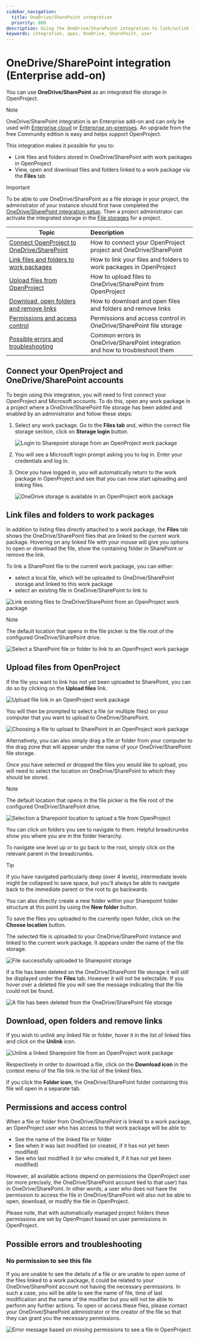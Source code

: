 ```yaml
---
sidebar_navigation:
  title: OneDrive/SharePoint integration
  priority: 800
description: Using the OneDrive/SharePoint integration to link/unlink files and folders to work packages, viewing and downloading files
keywords: integration, apps, OneDrive, SharePoint, user
---
```


# OneDrive/SharePoint integration (Enterprise add-on)

You can use **OneDrive/SharePoint** as an integrated file storage in OpenProject.

> [!NOTE]
> OneDrive/SharePoint integration is an Enterprise add-on and can only be used with [Enterprise cloud](../../../enterprise-guide/enterprise-cloud-guide/) or [Enterprise on-premises](../../../enterprise-guide/enterprise-on-premises-guide/). An upgrade from the free Community edition is easy and helps support OpenProject.

This integration makes it possible for you to:

- Link files and folders stored in OneDrive/SharePoint with work packages in OpenProject
- View, open and download files and folders linked to a work package via the **Files** tab

> [!IMPORTANT]
> To be able to use OneDrive/SharePoint as a file storage in your project, the administrator of your instance should first have completed the [OneDrive/SharePoint integration setup](../../../system-admin-guide/integrations/one-drive). Then a project administrator can activate the integrated storage in the [File storages](../../projects/project-settings/files/) for a project.

| Topic                                                        | Description                                                  |
| ------------------------------------------------------------ | :----------------------------------------------------------- |
| [Connect OpenProject to OneDrive/SharePoint](#connect-your-openproject-and-onedrivesharepoint-accounts) | How to connect your OpenProject project and OneDrive/SharePoint |
| [Link files and folders to work packages](#link-files-and-folders-to-work-packages) | How to link your files and folders to work packages in OpenProject |
| [Upload files from OpenProject](#upload-files-from-openproject) | How to upload files to OneDrive/SharePoint from OpenProject  |
| [Download, open folders and remove links](#download-open-folders-and-remove-links) | How to download and open files and folders and remove links  |
| [Permissions and access control](#permissions-and-access-control) | Permissions and access control in OneDrive/SharePoint file storage |
| [Possible errors and troubleshooting](#possible-errors-and-troubleshooting) | Common errors in OneDrive/SharePoint integration and how to troubleshoot them |

## Connect your OpenProject and OneDrive/SharePoint accounts

To begin using this integration, you will need to first connect your OpenProject and Microsoft accounts. To do this, open any work package in a project where a OneDrive/SharePoint file storage has been added and enabled by an administrator and follow these steps:

1. Select any work package. Go to the **Files tab** and, within the correct file storage section, click on **Storage login** button.

   ![Login to Sharepoint storage from an OpenProject work package](openproject_onedrive_login_to_storage.png)

2. You will see a Microsoft login prompt asking you to log in. Enter your credentials and log in.
3. Once you have logged in, you will automatically return to the work package in OpenProject and see that you can now start uploading and linking files.

   ![OneDrive storage is available in an OpenProject work package](openproject_onedrive_available.png)

## Link files and folders to work packages

In addition to listing files directly attached to a work package, the **Files** tab shows the OneDrive/SharePoint files that are linked to the current work package. Hovering on any linked file with your mouse will give you options to open or download the file, show the containing folder in SharePoint or remove the link.

To link a SharePoint file to the current work package, you can either:

- select a local file, which will be uploaded to OneDrive/SharePoint storage and linked to this work package
- select an existing file in OneDrive/SharePoint to link to

![Link existing files to OneDrive/SharePoint from an OpenProject work package](openproject_onedrive_link_existing_files_link.png)

> [!NOTE]
> The default location that opens in the file picker is the file root of the configured OneDrive/SharePoint drive.

![Select a SharePoint file or folder to link to an OpenProject work package](openproject_onedrive_link_files.png)

## Upload files from OpenProject

If the file you want to link has not yet been uploaded to SharePoint, you can do so by clicking on the **Upload files** link.

![Upload file link in an OpenProject work package](openproject_onedrive_upload_file_link.png)

You will then be prompted to select a file (or multiple files) on your computer that you want to upload to OneDrive/SharePoint.

![Choosing a file to upload to SharePoint in an OpenProject work package](openproject_onedrive_select_file.png)

Alternatively, you can also simply drag a file or folder from your computer to the drag zone that will appear under the name of your OneDrive/SharePoint file storage.

Once you have selected or dropped the files you would like to upload, you will need to select the location on OneDrive/SharePoint to which they should be stored.

> [!NOTE]
> The default location that opens in the file picker is the file root of the configured OneDrive/SharePoint drive.

![Selection a Sharepoint location to upload a file from OpenProject](openproject_onedrive_select_location.png)

You can click on folders you see to navigate to them. Helpful breadcrumbs show you where you are in the folder hierarchy.

To navigate one level up or to go back to the root, simply click on the relevant parent in the breadcrumbs.

> [!TIP]
> If you have navigated particularly deep (over 4 levels), intermediate levels might be collapsed to save space, but you’ll always be able to navigate back to the immediate parent or the root to go backwards.

You can also directly create a new folder within your Sharepoint folder structure at this point by using the **New folder** button.

To save the files you uploaded to the currently open folder, click on the **Choose location** button.

The selected file is uploaded to your OneDrive/SharePoint instance and linked to the current work package. It appears under the name of the file storage.

![File successfully uploaded to Sharepoint storage](openproject_onedrive_file_uploaded.png)

If a file has been deleted on the OneDrive/SharePoint file storage it will still be displayed under the **Files** tab. However it will not be selectable. If you hover over a deleted file you will see the message indicating that the file could not be found.

![A file has been deleted from the OneDrive/SharePoint file storage](oneproject_onedrive_deleted_file.png)

## Download, open folders and remove links

If you wish to unlink any linked file or folder, hover it in the list of linked files and click on the **Unlink** icon.

![Unlink a linked Sharepoint file from an OpenProject work package](openproject_onedrive_download_file.png)

Respectively in order to download a file, click on the **Download icon** in the context menu of the file link in the list of the linked files.

If you click the **Folder icon**, the OneDrive/SharePoint folder containing this file will open in a separate tab.

## Permissions and access control

When a file or folder from OneDrive/SharePoint is linked to a work package, an OpenProject user who has access to that work package will be able to:

- See the name of the linked file or folder
- See when it was last modified (or created, if it has not yet been modified)
- See who last modified it (or who created it, if it has not yet been modified)

However, all available actions depend on permissions the OpenProject user (or more precisely, the OneDrive/SharePoint account tied to that user) has in OneDrive/SharePoint. In other words, a user who does not have the permission to access the file in OneDrive/SharePoint will also *not* be able to open, download, or modify the file in OpenProject.

Please note, that with automatically managed project folders these permissions are set by OpenProject based on user permissions in OpenProject.

## Possible errors and troubleshooting 

### No permission to see this file

If you are unable to see the details of a file or are unable to open some of the files linked to a work package, it could be related to your OneDrive/SharePoint account not having the necessary permissions. In such a case, you will be able to see the name of file, time of last modification and the name of the modifier but you will not be able to perform any further actions. To open or access these files, please contact your OneDrive/SharePoint administrator or the creator of the file so that they can grant you the necessary permissions.

![Error message based on missing permissions to see a file in OpenProject](openproject_onedrive_no_permission_to_view.png)
